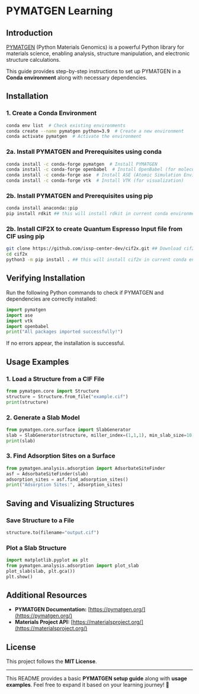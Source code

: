 # PYMATGEN Learning

## Introduction
[PYMATGEN](https://pymatgen.org/) (Python Materials Genomics) is a powerful Python library for materials science, enabling analysis, structure manipulation, and electronic structure calculations.

This guide provides step-by-step instructions to set up PYMATGEN in a **Conda environment** along with necessary dependencies.

## Installation

### 1. Create a Conda Environment
```bash
conda env list  # Check existing environments
conda create --name pymatgen python=3.9  # Create a new environment
conda activate pymatgen  # Activate the environment
```

### 2a. Install PYMATGEN and Prerequisites using conda
```bash
conda install -c conda-forge pymatgen  # Install PYMATGEN
conda install -c conda-forge openbabel  # Install OpenBabel (for molecular file handling)
conda install -c conda-forge ase  # Install ASE (Atomic Simulation Environment)
conda install -c conda-forge vtk  # Install VTK (for visualization)
```

### 2b. Install PYMATGEN and Prerequisites using pip
```bash
conda install anaconda::pip
pip install rdkit ## this will install rdkit in current conda environment
```
### 2b. Install CIF2X to create Quantum Espresso Input file from CIF using pip
```bash
git clone https://github.com/issp-center-dev/cif2x.git ## Download cif2x source code
cd cif2x
python3 -m pip install . ## this will install cif2x in current conda environment
```

## Verifying Installation
Run the following Python commands to check if PYMATGEN and dependencies are correctly installed:
```python
import pymatgen
import ase
import vtk
import openbabel
print("All packages imported successfully!")
```
If no errors appear, the installation is successful.

## Usage Examples

### 1. Load a Structure from a CIF File
```python
from pymatgen.core import Structure
structure = Structure.from_file("example.cif")
print(structure)
```

### 2. Generate a Slab Model
```python
from pymatgen.core.surface import SlabGenerator
slab = SlabGenerator(structure, miller_index=(1,1,1), min_slab_size=10, min_vacuum_size=15).get_slab()
print(slab)
```

### 3. Find Adsorption Sites on a Surface
```python
from pymatgen.analysis.adsorption import AdsorbateSiteFinder
asf = AdsorbateSiteFinder(slab)
adsorption_sites = asf.find_adsorption_sites()
print("Adsorption Sites:", adsorption_sites)
```

## Saving and Visualizing Structures

### Save Structure to a File
```python
structure.to(filename="output.cif")
```

### Plot a Slab Structure
```python
import matplotlib.pyplot as plt
from pymatgen.analysis.adsorption import plot_slab
plot_slab(slab, plt.gca())
plt.show()
```

## Additional Resources
- **PYMATGEN Documentation:** [https://pymatgen.org/](https://pymatgen.org/)
- **Materials Project API:** [https://materialsproject.org/](https://materialsproject.org/)

## License
This project follows the **MIT License**.

---
This README provides a basic **PYMATGEN setup guide** along with **usage examples**. Feel free to expand it based on your learning journey! 🚀


